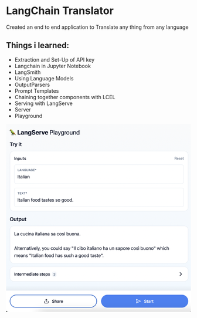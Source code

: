# LangChain Translator

Created an end to end application to Translate any thing from any language

## Things i learned:

* Extraction and Set-Up of API key
* Langchain in Jupyter Notebook
* LangSmith
* Using Language Models
* OutputParsers
* Prompt Templates
* Chaining together components with LCEL
* Serving with LangServe
* Server
* Playground

<img src="images/SS2.png" alt="LangChain PlayGround" width="600" />


